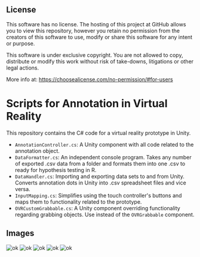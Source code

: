 ## License

This software has no license. The hosting of this project at GitHub allows you to view this repository, however you retain no permission from the creators of this software to use, modify or share this software for any intent or purpose.

This software is under exclusive copyright. You are not allowed to copy, distribute or modify this work without risk of take-downs, litigations or other legal actions.

More info at: https://choosealicense.com/no-permission/#for-users

<!--
# AnnotationInVirtualReality
-->

# Scripts for Annotation in Virtual Reality
This repository contains the C# code for a virtual reality prototype in Unity.


* `AnnotationController.cs`: A Unity component with all code related to the annotation object.
* `DataFormatter.cs`: An independent console program. Takes any number of exported .csv data from a folder and formats them into one .csv to ready for hypothesis testing in R.
* `DataHandler.cs`: Importing and exporting data sets to and from Unity. Converts annotation dots in Unity into .csv spreadsheet files and vice versa.
* `InputMapping.cs`: Simplifies using the touch controller's buttons and maps them to functionality related to the prototype.
* `OVRCustomGrabbable.cs`: A Unity component overriding functionality regarding grabbing objects. Use instead of the `OVRGrabbable` component.

## Images

![ok](https://i.imgur.com/FLL3erQ.png)
![ok](https://i.imgur.com/xBSRATR.png)
![ok](https://i.imgur.com/FlKwBuQ.png)
![ok](https://i.imgur.com/so6T98d.png)
![ok](https://i.imgur.com/xFb8AEi.png)



